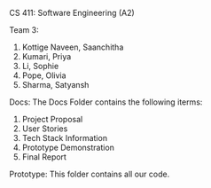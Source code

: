 CS 411: Software Engineering (A2)

Team 3:
  1. Kottige Naveen, Saanchitha
  2. Kumari, Priya
  3. Li, Sophie
  4. Pope, Olivia
  5. Sharma, Satyansh

Docs:
The Docs Folder contains the following iterms:
  1. Project Proposal
  2. User Stories
  3. Tech Stack Information
  4. Prototype Demonstration
  5. Final Report

Prototype:
This folder contains all our code.
